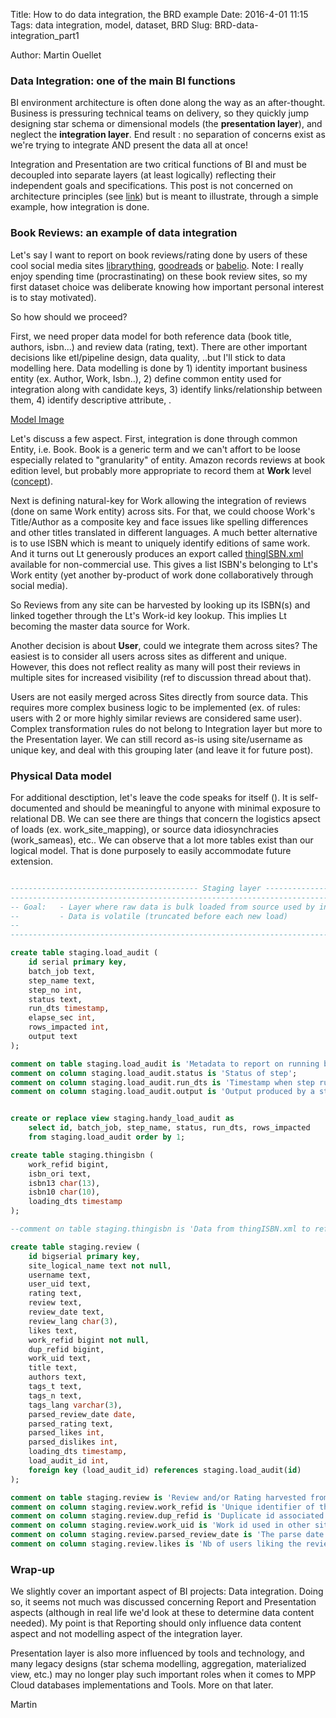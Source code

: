Title: How to do data integration, the BRD example
Date: 2016-4-01 11:15
Tags: data integration, model, dataset, BRD
Slug: BRD-data-integration_part1


Author: Martin Ouellet

### Data Integration: one of the main BI functions

BI environment architecture is often done along the way as an after-thought. Business is pressuring technical teams on delivery, so they quickly jump designing star schema or dimensional models (the **presentation layer**), and neglect the **integration layer**.  End result : no separation of concerns exist as we're trying to integrate AND present the data all at once!

Integration and Presentation are two critical functions of BI and must be decoupled into separate layers (at least logically) reflecting their independent goals and specifications. This post is not concerned on architecture principles (see [link](http://martin-ouellet.blogspot.ch/2013/08/bi-ideal-platform.html)) but is meant to illustrate, through a simple example, how integration is done.

### Book Reviews: an example of data integration

Let's say I want to report on book reviews/rating done by users of these cool social media sites [librarything](https://librarything.com), [goodreads](https://goodreads.com) or [babelio](http:babelio). Note: I really enjoy spending time (procrastinating) on these book review sites, so my first dataset choice was deliberate knowing how important personal interest is to stay motivated).

So how should we proceed?

First, we need proper data model for both reference data (book title, authors, isbn...) and review data (rating, text).  There are other important decisions like etl/pipeline design, data quality, ..but I'll stick to data modelling here. Data modelling is done by 1) identity important business entity (ex. Author, Work, Isbn..), 2) define common entity used for integration along with candidate keys, 3) identify links/relationship between them, 4) identify descriptive attribute, .  


[Model Image]({filename}/images/blog/BRD_model.jpeg)

Let's discuss a few aspect.  First, integration is done through common Entity, i.e. Book.  Book is a generic term and we can't affort to be loose especially related to "granularity" of entity.  Amazon records reviews at book edition level, but probably more appropriate to record them at **Work** level ([concept](https://www.librarything.com/concepts)).

Next is defining natural-key for Work allowing the integration of reviews (done on same Work entity) across sits.  For that, we could choose Work's Title/Author as a composite key and face issues like spelling differences and other titles translated in different languages. A much better alternative is to use ISBN which is meant to uniquely identify editions of same work. And it turns out Lt generously produces an export called [thingISBN.xml](http://www.librarything.com/wiki/index.php/LibraryThing_APIs) available for non-commercial use.  This gives a list ISBN's belonging to Lt's Work entity (yet another by-product of work done collaboratively through social media).

So Reviews from any site can be harvested by looking up its ISBN(s) and linked together through the Lt's Work-id key lookup. This implies Lt becoming the master data source for Work.

Another decision is about **User**, could we integrate them across sites? The easiest is to consider all users across sites as different and unique. However, this does not reflect reality as many will post their reviews in multiple sites for increased visibility (ref to discussion thread about that).

Users are not easily merged across Sites directly from source data. This requires more complex business logic to be implemented (ex. of rules: users with 2 or more highly similar reviews are considered same user). Complex transformation rules do not belong to Integration layer but more to the Presentation layer.  We can still record as-is using site/username as unique key, and deal with this grouping later (and leave it for future post).


### Physical Data model

For additional desctiption, let's leave the code speaks for itself (). It is self-documented and should be meaningful to anyone with minimal exposure to relational DB. We can see there are things that concern the logistics apsect of loads (ex. work_site_mapping), or source data idiosynchracies (work_sameas), etc..  We can observe that a lot more tables exist than our logical model.  That is done purposely to easily accommodate future extension.

```sql

------------------------------------------ Staging layer -----------------------------------------------
--------------------------------------------------------------------------------------------------------
-- Goal:   - Layer where raw data is bulk loaded from source used by integration ELT steps
--		   - Data is volatile (truncated before each new load)
--
--------------------------------------------------------------------------------------------------------

create table staging.load_audit (
    id serial primary key,
    batch_job text,
    step_name text,
    step_no int,
    status text,
    run_dts timestamp,
    elapse_sec int,
    rows_impacted int,
    output text
);

comment on table staging.load_audit is 'Metadata to report on running batch_job/steps';
comment on column staging.load_audit.status is 'Status of step';
comment on column staging.load_audit.run_dts is 'Timestamp when step run (useful for things like limiting harvest period)';
comment on column staging.load_audit.output is 'Output produced by a step like error msg when failure or additional info';


create or replace view staging.handy_load_audit as
    select id, batch_job, step_name, status, run_dts, rows_impacted
    from staging.load_audit order by 1;

create table staging.thingisbn (
    work_refid bigint,
    isbn_ori text,
    isbn13 char(13),
    isbn10 char(10),
    loading_dts timestamp
);

--comment on table staging.thingisbn is 'Data from thingISBN.xml to refresh reference work/isbn data (duplicates for couple (work_id,isbn) exist in source)';

create table staging.review (
    id bigserial primary key,
    site_logical_name text not null,
    username text,
    user_uid text,
    rating text,
    review text,
    review_date text,
    review_lang char(3),
    likes text,
    work_refid bigint not null,
    dup_refid bigint,
    work_uid text,
    title text,
    authors text,
    tags_t text,
    tags_n text,
    tags_lang varchar(3),
    parsed_review_date date,
    parsed_rating text,
    parsed_likes int,
    parsed_dislikes int,
    loading_dts timestamp,
    load_audit_id int,
    foreign key (load_audit_id) references staging.load_audit(id)
);

comment on table staging.review is 'Review and/or Rating harvested from site';
comment on column staging.review.work_refid is 'Unique identifier of the book as a piece of work (ref to lt)';
comment on column staging.review.dup_refid is 'Duplicate id associated to a unique "master" work_refid (duplicates exist in lt)';
comment on column staging.review.work_uid is 'Work id used in other site; to map with lt''s work_refid during harvest';
comment on column staging.review.parsed_review_date is 'The parse date from raw string';
comment on column staging.review.likes is 'Nb of users liking the review (concetp likes, green flag)';
```

### Wrap-up

We slightly cover an important aspect of BI projects: Data integration. Doing so, it seems not much was discussed concerning Report and Presentation aspects (although in real life we'd look at these to determine data content needed). My point is that Reporting should only influence data content aspect and not modelling aspect of the integration layer.

Presentation layer is also more influenced by tools and technology, and many legacy designs (star schema modelling, aggregation, materialized view, etc.) may no longer play such important roles when it comes to MPP Cloud databases implementations and Tools.  More on that later.

Martin
